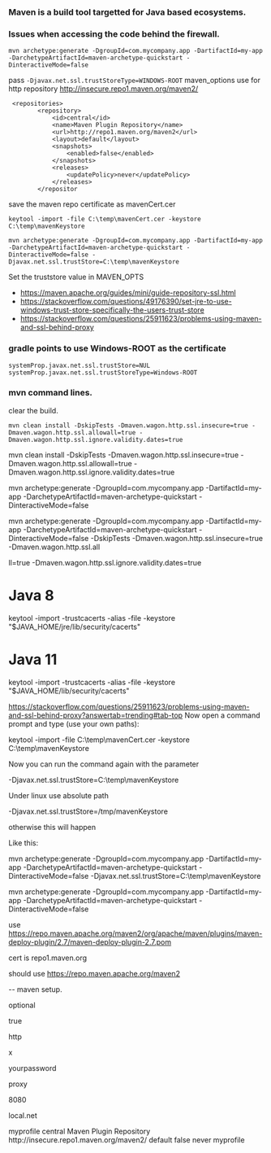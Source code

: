 ### Maven is a build tool targetted for Java based ecosystems.

### Issues when accessing the code behind the firewall.

```
mvn archetype:generate -DgroupId=com.mycompany.app -DartifactId=my-app -DarchetypeArtifactId=maven-archetype-quickstart -DinteractiveMode=false
```

pass ```-Djavax.net.ssl.trustStoreType=WINDOWS-ROOT``` maven_options
use for http repository  http://insecure.repo1.maven.org/maven2/

```
 <repositories>
        <repository>
            <id>central</id>
            <name>Maven Plugin Repository</name>
            <url>http://repo1.maven.org/maven2</url>
            <layout>default</layout>
            <snapshots>
                <enabled>false</enabled>
            </snapshots>
            <releases>
                <updatePolicy>never</updatePolicy>
            </releases>
        </repositor
```


save the maven repo certificate as mavenCert.cer
``` 
keytool -import -file C:\temp\mavenCert.cer -keystore C:\temp\mavenKeystore

mvn archetype:generate -DgroupId=com.mycompany.app -DartifactId=my-app -DarchetypeArtifactId=maven-archetype-quickstart -DinteractiveMode=false -Djavax.net.ssl.trustStore=C:\temp\mavenKeystore
```
Set the truststore value in MAVEN_OPTS



* https://maven.apache.org/guides/mini/guide-repository-ssl.html
* https://stackoverflow.com/questions/49176390/set-jre-to-use-windows-trust-store-specifically-the-users-trust-store
* https://stackoverflow.com/questions/25911623/problems-using-maven-and-ssl-behind-proxy

### gradle points to use Windows-ROOT as the certificate
```
systemProp.javax.net.ssl.trustStore=NUL
systemProp.javax.net.ssl.trustStoreType=Windows-ROOT
```


### mvn command lines.

clear the build.
```
mvn clean install -DskipTests -Dmaven.wagon.http.ssl.insecure=true -Dmaven.wagon.http.ssl.allowall=true -Dmaven.wagon.http.ssl.ignore.validity.dates=true
```



mvn clean install -DskipTests -Dmaven.wagon.http.ssl.insecure=true -Dmaven.wagon.http.ssl.allowall=true -Dmaven.wagon.http.ssl.ignore.validity.dates=true

mvn archetype:generate -DgroupId=com.mycompany.app -DartifactId=my-app -DarchetypeArtifactId=maven-archetype-quickstart -DinteractiveMode=false


mvn archetype:generate -DgroupId=com.mycompany.app -DartifactId=my-app -DarchetypeArtifactId=maven-archetype-quickstart -DinteractiveMode=false -DskipTests -Dmaven.wagon.http.ssl.insecure=true -Dmaven.wagon.http.ssl.all


ll=true -Dmaven.wagon.http.ssl.ignore.validity.dates=true


 # Java 8
 keytool -import -trustcacerts -alias <named-file> -file <certificate-file-path> -keystore "$JAVA_HOME/jre/lib/security/cacerts"

 # Java 11
 keytool -import -trustcacerts -alias <named-file> -file <certificate-file-path> -keystore "$JAVA_HOME/lib/security/cacerts"


https://stackoverflow.com/questions/25911623/problems-using-maven-and-ssl-behind-proxy?answertab=trending#tab-top
Now open a command prompt and type (use your own paths):

keytool -import -file C:\temp\mavenCert.cer -keystore C:\temp\mavenKeystore

Now you can run the command again with the parameter

-Djavax.net.ssl.trustStore=C:\temp\mavenKeystore

Under linux use absolute path

-Djavax.net.ssl.trustStore=/tmp/mavenKeystore

otherwise this will happen

Like this:

mvn archetype:generate -DgroupId=com.mycompany.app -DartifactId=my-app -DarchetypeArtifactId=maven-archetype-quickstart -DinteractiveMode=false -Djavax.net.ssl.trustStore=C:\temp\mavenKeystore

mvn archetype:generate -DgroupId=com.mycompany.app -DartifactId=my-app -DarchetypeArtifactId=maven-archetype-quickstart -DinteractiveMode=false


use https://repo.maven.apache.org/maven2/org/apache/maven/plugins/maven-deploy-plugin/2.7/maven-deploy-plugin-2.7.pom

cert is repo1.maven.org

should use https://repo.maven.apache.org/maven2


-- maven setup.


<proxies>
 
 <!-- Proxy for HTTP -->
 
 <proxy>
 
  <id>optional</id>
 
  <active>true</active>
 
  <protocol>http</protocol>
 
 <username>x</username>
 
  <password>yourpassword</password>
 
  <host>proxy</host>
 
  <port>8080</port>
 
  <nonProxyHosts>local.net</nonProxyHosts>
 
 </proxy>
 
 
 
 
 
 
</proxies>


 <profiles>
   
   <profile>
     <id>myprofile</id>
     <repositories>
      <repository>
            <id>central</id>
            <name>Maven Plugin Repository</name>
            <url>http://insecure.repo1.maven.org/maven2/</url>
            <layout>default</layout>
            <snapshots>
                <enabled>false</enabled>
            </snapshots>
            <releases>
                <updatePolicy>never</updatePolicy>
            </releases>
        </repository>
     </repositories>
   </profile>  
   </profiles>
 
 <activeProfiles>
   <activeProfile>myprofile</activeProfile>
 </activeProfiles>
